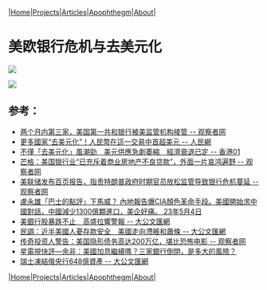 |[Home](/README.md)|[Projects](/projects.md)|[Articles](/articles.md)|[Apophthegm](/apophthegm.md)|[About](/about.md)|

# 美欧银行危机与去美元化

[![](https://img.youtube.com/vi/oWCougLnOlQ/0.jpg)](https://www.youtube.com/watch?v=oWCougLnOlQ "从美欧银行危机谈起 -- 这就是中国")  

[![](https://img.youtube.com/vi/XN49f16ZE3M/0.jpg)](https://www.youtube.com/watch?v=XN49f16ZE3M "「去美元化」是個多方綜合的結果；補充人民幣被廣泛使用的訊息 -- 余非")  

## 参考：

- [两个月内第三家，美国第一共和银行被美监管机构接管 -- 观察者网](https://www.guancha.cn/internation/2023_05_01_690656.shtml)  
- [更多國家“去美元化”！人民幣在這一交易中首超美元 -- 人民網](http://finance.people.com.cn/BIG5/n1/2023/0430/c1004-32676540.html)  
- [不僅「去美元化」風潮勁　美元供應急劇萎縮　經濟衰退已定 -- 香港01](https://www.hk01.com/%E5%9C%8B%E9%9A%9B%E5%88%86%E6%9E%90/892891/%E4%B8%8D%E5%83%85-%E5%8E%BB%E7%BE%8E%E5%85%83%E5%8C%96-%E9%A2%A8%E6%BD%AE%E5%8B%81-%E7%BE%8E%E5%85%83%E4%BE%9B%E6%87%89%E6%80%A5%E5%8A%87%E8%90%8E%E7%B8%AE-%E7%B6%93%E6%BF%9F%E8%A1%B0%E9%80%80%E5%B7%B2%E5%AE%9A)  
- [芒格：美国银行业“已充斥着商业房地产不良贷款”，外面一片哀鸿遍野 -- 观察者网](https://www.guancha.cn/internation/2023_05_02_690749.shtml)  
- [美联储发布百页报告，指责特朗普政府时期官员放松监管导致银行危机蔓延 -- 观察者网](https://www.guancha.cn/internation/2023_05_02_690723.shtml)  
- [盧永雄「巴士的點評」下馬威？ 內地報告爆CIA顏色革命手段。美國開始求中國對話，中國減少1300億顆進口，美企好痛。 23年5月4日](https://www.youtube.com/watch?v=CSn7MTpVhgA)  
- [美銀行股暴跌不止　高盛拉響警報 -- 大公文匯網](https://www.tkww.hk/a/202305/05/AP64543af9e4b0e38b843736b6.html)  
- [民調：近半美國人憂存款安全　美國走向滯脹和蕭條 -- 大公文匯網](https://www.tkww.hk/a/202305/06/AP645598d4e4b0e5db7260eea2.html)  
- [传奇投资人警告：美国隐形债务高达200万亿，堪比恐怖电影 -- 观察者网](https://www.guancha.cn/economy/2023_05_06_691202.shtml)  
- [星電視快評—余非：美國加息繼續嗎？三家銀行倒閉，是多大的風險？](https://www.youtube.com/watch?v=trkjDQIvF0U)  
- [瑞士凍結俄央行648億資產 -- 大公文匯網](https://www.tkww.hk/a/202305/12/AP645d970ae4b0c614abad660a.html)  

|[Home](/README.md)|[Projects](/projects.md)|[Articles](/articles.md)|[Apophthegm](/apophthegm.md)|[About](/about.md)|

